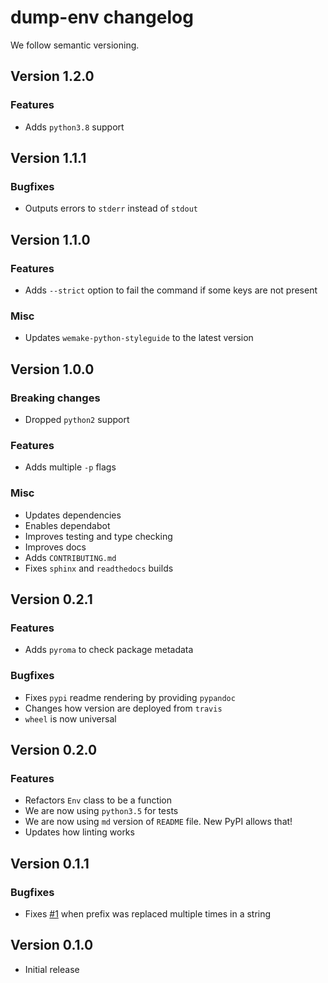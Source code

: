 # dump-env changelog

We follow semantic versioning.


## Version 1.2.0

### Features

- Adds `python3.8` support


## Version 1.1.1

### Bugfixes

- Outputs errors to `stderr` instead of `stdout`


## Version 1.1.0

### Features

- Adds `--strict` option to fail the command if some keys are not present

### Misc

- Updates `wemake-python-styleguide` to the latest version


## Version 1.0.0

### Breaking changes

- Dropped `python2` support

### Features

- Adds multiple `-p` flags

### Misc

- Updates dependencies
- Enables dependabot
- Improves testing and type checking
- Improves docs
- Adds `CONTRIBUTING.md`
- Fixes `sphinx` and `readthedocs` builds


## Version 0.2.1

### Features

- Adds `pyroma` to check package metadata

### Bugfixes

- Fixes `pypi` readme rendering by providing `pypandoc`
- Changes how version are deployed from `travis`
- `wheel` is now universal


## Version 0.2.0

### Features

- Refactors `Env` class to be a function
- We are now using `python3.5` for tests
- We are now using `md` version of `README` file. New PyPI allows that!
- Updates how linting works


## Version 0.1.1

### Bugfixes

- Fixes [#1](https://github.com/sobolevn/dump-env/issues/1) when prefix was replaced multiple times in a string


## Version 0.1.0

- Initial release

